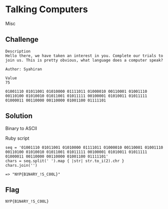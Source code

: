 # Talking Computers
Misc

## Challenge 

	Description
	Hello there, we have taken an interest in you. Complete our trials to join us. This is pretty obvious, what language does a computer speak? 

	Author: Syahiran
	
	Value
	75

	01001110 01011001 01010000 01111011 01000010 00110001 01001110 00110100 01010010 01011001 01011111 00100001 01010011 01011111 01000011 00110000 00110000 01001100 01111101

## Solution

Binary to ASCII

Ruby script

	seq = '01001110 01011001 01010000 01111011 01000010 00110001 01001110 00110100 01010010 01011001 01011111 00100001 01010011 01011111 01000011 00110000 00110000 01001100 01111101'
	chars = seq.split(' ').map { |str| str.to_i(2).chr }
	chars.join('')

	=> "NYP{B1N4RY_!S_C00L}"

## Flag

	NYP{B1N4RY_!S_C00L}